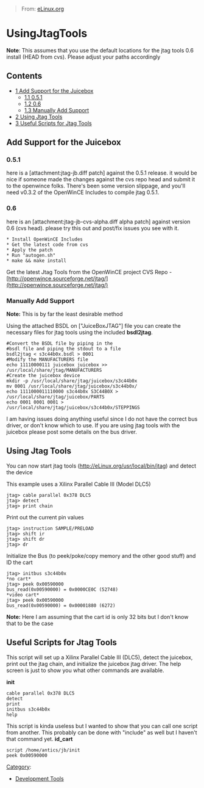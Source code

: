 > From: [eLinux.org](http://eLinux.org/UsingJtagTools "http://eLinux.org/UsingJtagTools")


# UsingJtagTools



**Note**: This assumes that you use the default locations for the jtag
tools 0.6 install (HEAD from cvs). Please adjust your paths accordingly

## Contents

-   [1 Add Support for the Juicebox](#add-support-for-the-juicebox)
    -   [1.1 0.5.1](#0-5-1)
    -   [1.2 0.6](#0-6)
    -   [1.3 Manually Add Support](#manually-add-support)
-   [2 Using Jtag Tools](#using-jtag-tools)
-   [3 Useful Scripts for Jtag Tools](#useful-scripts-for-jtag-tools)

## Add Support for the Juicebox

### 0.5.1

here is a [attachment:jtag-jb.diff patch] against the 0.5.1 release. it
would be nice if someone made the changes against the cvs repo head and
submit it to the openwince folks. There's been some version slippage,
and you'll need v0.3.2 of the OpenWinCE Includes to compile jtag 0.5.1.

### 0.6

here is an [attachment:jtag-jb-cvs-alpha.diff alpha patch] against
version 0.6 (cvs head). please try this out and post/fix issues you see
with it.

    * Install OpenWinCE Includes
    * Get the latest code from cvs
    * Apply the patch
    * Run "autogen.sh"
    * make && make install

Get the latest Jtag Tools from the OpenWinCE project CVS Repo -
[http://openwince.sourceforge.net/jtag/](http://openwince.sourceforge.net/jtag/)

### Manually Add Support

**Note:** This is by far the least desirable method

Using the attached BSDL on ["JuiceBoxJTAG"] file you can create the
necessary files for jtag tools using the included **bsdl2jtag**.

    #Convert the BSDL file by piping in the
    #bsdl file and piping the stdout to a file
    bsdl2jtag < s3c44b0x.bsdl > 0001
    #Modify the MANUFACTURERS file
    echo 11110000111 juicebox juicebox >> /usr/local/share/jtag/MANUFACTURERS
    #Create the juicebox device
    mkdir -p /usr/local/share/jtag/juicebox/s3c44b0x
    mv 0001 /usr/local/share/jtag/juicebox/s3c44b0x/
    echo 1111000011110000 s3c44b0x S3C44B0X > /usr/local/share/jtag/juicebox/PARTS
    echo 0001 0001 0001 > /usr/local/share/jtag/juicebox/s3c44b0x/STEPPINGS

I am having issues doing anything useful since I do not have the correct
bus driver, or don't know which to use. If you are using jtag tools with
the juicebox please post some details on the bus driver.

## Using Jtag Tools

You can now start jtag tools (http://eLinux.org/usr/local/bin/jtag) and detect the device

This example uses a Xilinx Parallel Cable III (Model DLC5)

    jtag> cable parallel 0x378 DLC5
    jtag> detect
    jtag> print chain

Print out the current pin values

    jtag> instruction SAMPLE/PRELOAD
    jtag> shift ir
    jtag> shift dr
    jtag> dr

Initialize the Bus (to peek/poke/copy memory and the other good stuff)
and ID the cart

    jtag> initbus s3c44b0x
    *no cart*
    jtag> peek 0x00590000
    bus_read(0x00590000) = 0x0000CE0C (52748)
    *video cart*
    jtag> peek 0x00590000
    bus_read(0x00590000) = 0x00001880 (6272)

**Note:** Here I am assuming that the cart id is only 32 bits but I
don't know that to be the case

## Useful Scripts for Jtag Tools

This script will set up a Xilinx Parallel Cable III (DLC5), detect the
juicebox, print out the jtag chain, and initialize the juicebox jtag
driver. The help screen is just to show you what other commands are
available.

**init**

    cable parallel 0x378 DLC5
    detect
    print
    initbus s3c44b0x
    help

This script is kinda useless but I wanted to show that you can call one
script from another. This probably can be done with "include" as well
but I haven't that command yet. **id\_cart**

    script /home/antics/jb/init
    peek 0x00590000


[Category](http://eLinux.org/Special:Categories "Special:Categories"):

-   [Development
    Tools](http://eLinux.org/Category:Development_Tools "Category:Development Tools")

